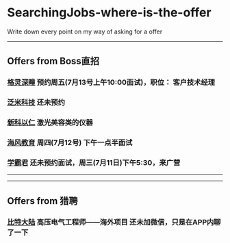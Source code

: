 # SearchingJobs-where-is-the-offer
Write down every point on my way of asking for a offer
***
## Offers from Boss直招
### [格灵深瞳](http://www.deepglint.com) 预约周五(7月13号上午10:00面试)，职位： 客户技术经理
### [泛米科技](http://www.fanmikeji.com) 还未预约
### [新科以仁](http://www.sincolaser.com/) 激光美容类的仪器
### [海风教育](http://www.hfjy.com) 周四(7月12号) 下午一点半面试
### [学霸君](http://www.xueba100.com)  还未预约面试，周三(7月11日)下午5:30，来广营
***
***
## Offers from 猎聘
### [比特大陆](https://www.bitmain.com/) 高压电气工程师——海外项目 还未加微信，只是在APP内聊了一下
